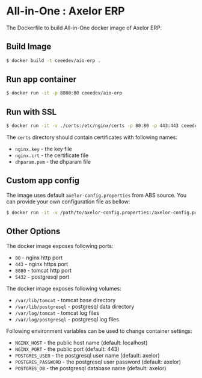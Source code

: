 # All-in-One : Axelor ERP

The Dockerfile to build All-in-One docker image of Axelor ERP.

## Build Image

```sh
$ docker build -t ceeedev/aio-erp .
```

## Run app container

```sh
$ docker run -it -p 8080:80 ceeedev/aio-erp
```

## Run with SSL

```sh
$ docker run -it -v ./certs:/etc/nginx/certs -p 80:80 -p 443:443 ceeedev/aio-erp
```

The `certs` directory should contain certificates with following names:

* `nginx.key` - the key file
* `nginx.crt` - the certificate file
* `dhparam.pem` - the dhparam file

## Custom app config

The image uses default `axelor-config.properties` from ABS source. You can provide your own
configuration file as bellow:

```sh
$ docker run -it -v /path/to/axelor-config.properties:/axelor-config.properties -p 8080:80 axelor/aio-erp
```

## Other Options

The docker image exposes following ports:

* `80` - nginx http port
* `443` - nginx https port
* `8080` - tomcat http port
* `5432` - postgresql port

The docker image exposes following volumes:

* `/var/lib/tomcat` - tomcat base directory
* `/var/lib/postgresql` - postgresql data directory
* `/var/log/tomcat` - tomcat log files
* `/var/log/postgresql` - postgresql log files

Following environment variables can be used to change container settings:

* `NGINX_HOST` - the public host name (default: localhost)
* `NGINX_PORT` - the public port (default: 443)
* `POSTGRES_USER` - the postgresql user name (default: axelor)
* `POSTGRES_PASSWORD` - the postgresql user password (default: axelor)
* `POSTGRES_DB` - the postgresql database name (default: axelor)
